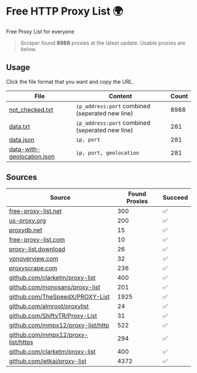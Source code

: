 
# Free HTTP Proxy List 🌍

Free Proxy List for everyone

> Scraper found **8988** proxies at the latest update. Usable proxies are below.

## Usage

Click the file format that you want and copy the URL.


|File|Content|Count|
|----|-------|-----|
|[not_checked.txt](https://raw.githubusercontent.com/yemixzy/proxy-list/main/proxy-list/not_checked.txt)|`ip_address:port` combined (seperated new line)|8988|
|[data.txt](https://raw.githubusercontent.com/yemixzy/proxy-list/main/proxy-list/data.txt)|`ip_address:port` combined (seperated new line)|281|
|[data.json](https://raw.githubusercontent.com/yemixzy/proxy-list/main/proxy-list/data.json)|`ip, port`|281|
|[data-with-geolocation.json](https://raw.githubusercontent.com/yemixzy/proxy-list/main/proxy-list/data-with-geolocation.json)|`ip, port, geolocation`|281|

## Sources

|Source|Found Proxies|Succeed|
|------|-------------|-------|
|[free-proxy-list.net](https://free-proxy-list.net)|300|✅|
|[us-proxy.org](https://www.us-proxy.org)|200|✅|
|[proxydb.net](http://proxydb.net)|15|✅|
|[free-proxy-list.com](https://free-proxy-list.com/?page=&port=&type%5B%5D=http&type%5B%5D=https&up_time=0&search=Search)|10|✅|
|[proxy-list.download](https://www.proxy-list.download/HTTP)|26|✅|
|[vpnoverview.com](https://vpnoverview.com/privacy/anonymous-browsing/free-proxy-servers)|32|✅|
|[proxyscrape.com](https://api.proxyscrape.com/v2/?request=displayproxies&protocol=http&timeout=10000&country=all&ssl=all&anonymity=all)|236|✅|
|[github.com/clarketm/proxy-list](https://raw.githubusercontent.com/clarketm/proxy-list/master/proxy-list-raw.txt)|400|✅|
|[github.com/monosans/proxy-list](https://raw.githubusercontent.com/monosans/proxy-list/main/proxies/http.txt)|201|✅|
|[github.com/TheSpeedX/PROXY-List](https://raw.githubusercontent.com/TheSpeedX/PROXY-List/master/http.txt)|1925|✅|
|[github.com/almroot/proxylist](https://raw.githubusercontent.com/almroot/proxylist/master/list.txt)|24|✅|
|[github.com/ShiftyTR/Proxy-List](https://raw.githubusercontent.com/ShiftyTR/Proxy-List/master/http.txt)|31|✅|
|[github.com/mmpx12/proxy-list/http](https://raw.githubusercontent.com/mmpx12/proxy-list/master/http.txt)|522|✅|
|[github.com/mmpx12/proxy-list/https](https://raw.githubusercontent.com/mmpx12/proxy-list/master/https.txt)|294|✅|
|[github.com/clarketm/proxy-list](https://raw.githubusercontent.com/clarketm/proxy-list/master/proxy-list-raw.txt)|400|✅|
|[github.com/jetkai/proxy-list](https://raw.githubusercontent.com/jetkai/proxy-list/main/online-proxies/txt/proxies.txt)|4372|✅|


